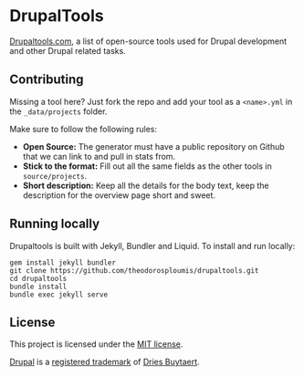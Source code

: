 # DrupalTools

[Drupaltools.com](http://drupaltools.com), a list of open-source tools used for Drupal development and other Drupal related tasks.

## Contributing

Missing a tool here? Just fork the repo and add your tool as a `<name>.yml` in the `_data/projects` folder.

Make sure to follow the following rules:

 - **Open Source:** The generator must have a public repository on Github that we can link to and pull in stats from.
 - **Stick to the format:** Fill out all the same fields as the other tools in `source/projects`.
 - **Short description:** Keep all the details for the body text, keep the description for the overview page short and sweet.

## Running locally

Drupaltools is built with Jekyll, Bundler and Liquid. To install and run locally:

```
gem install jekyll bundler
git clone https://github.com/theodorosploumis/drupaltools.git
cd drupaltools
bundle install
bundle exec jekyll serve
```

## License
This project is licensed under the [MIT license](http://opensource.org/licenses/MIT).

[Drupal](https://www.drupal.org) is a [registered trademark](http://drupal.com/trademark) of [Dries Buytaert](http://buytaert.net/).
